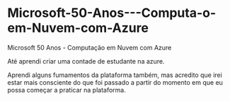 # Microsoft-50-Anos---Computa-o-em-Nuvem-com-Azure
Microsoft 50 Anos - Computação em Nuvem com Azure

Até aprendi criar uma contade de estudante na azure.

Aprendi alguns fumamentos da plataforma também, mas acredito que irei estar mais consciente do que foi passado a partir do momento em que eu possa começar a praticar na plataforma.


